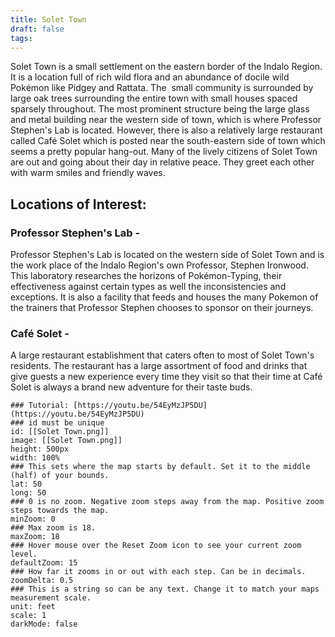 ```yaml
---
title: Solet Town
draft: false
tags:
---
```

Solet Town is a small settlement on the eastern border of the Indalo Region. It is a location full of rich wild flora and an abundance of docile wild Pokémon like Pidgey and Rattata. The  small community is surrounded by large oak trees surrounding the entire town with small houses spaced sparsely throughout. The most prominent structure being the large glass and metal building near the western side of town, which is where Professor Stephen's Lab is located. However, there is also a relatively large restaurant called Café Solet which is posted near the south-eastern side of town which seems a pretty popular hang-out. Many of the lively citizens of Solet Town are out and going about their day in relative peace. They greet each other with warm smiles and friendly waves.

## Locations of Interest:

### Professor Stephen's Lab -
Professor Stephen's Lab is located on the western side of Solet Town and is the work place of the Indalo Region's own Professor, Stephen Ironwood. This laboratory researches the horizons of Pokémon-Typing, their effectiveness against certain types as well the inconsistencies and exceptions. It is also a facility that feeds and houses the many Pokemon of the trainers that Professor Stephen chooses to sponsor on their journeys.

### Café Solet -
A large restaurant establishment that caters often to most of Solet Town's residents. The restaurant has a large assortment of food and drinks that give guests a new experience every time they visit so that their time at Café Solet is always a brand new adventure for their taste buds.

```leaflet  
### Tutorial: [https://youtu.be/54EyMzJP5DU](https://youtu.be/54EyMzJP5DU)  
### id must be unique  
id: [[Solet Town.png]] 
image: [[Solet Town.png]]
height: 500px  
width: 100%  
### This sets where the map starts by default. Set it to the middle (half) of your bounds.  
lat: 50  
long: 50  
### 0 is no zoom. Negative zoom steps away from the map. Positive zoom steps towards the map.  
minZoom: 0  
### Max zoom is 18.  
maxZoom: 18  
### Hover mouse over the Reset Zoom icon to see your current zoom level.  
defaultZoom: 15  
### How far it zooms in or out with each step. Can be in decimals.  
zoomDelta: 0.5  
### This is a string so can be any text. Change it to match your maps measurement scale.  
unit: feet  
scale: 1  
darkMode: false  
```
